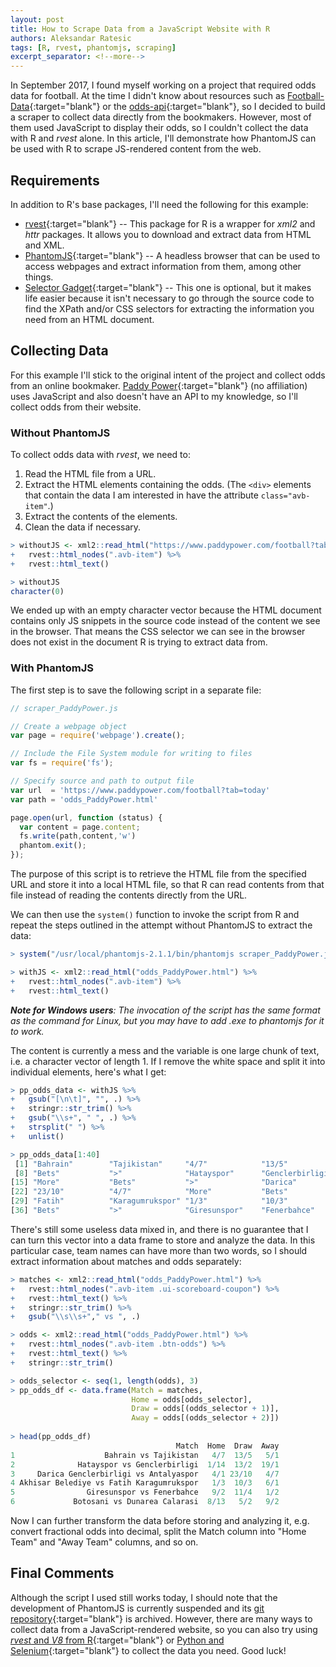 ```yaml
---
layout: post
title: How to Scrape Data from a JavaScript Website with R
authors: Aleksandar Ratesic
tags: [R, rvest, phantomjs, scraping]
excerpt_separator: <!--more-->
---
```


In September 2017, I found myself working on a project that required odds data for football. At the time I didn't know about resources such as [Football-Data](http://www.football-data.co.uk/){:target="blank"} or the [odds-api](https://the-odds-api.com/){:target="blank"}, so I decided to build a scraper to collect data directly from the bookmakers. However, most of them used JavaScript to display their odds, so I couldn't collect the data with R and *rvest* alone. In this article, I'll demonstrate how PhantomJS can be used with R to scrape JS-rendered content from the web. 

<!--more-->

## Requirements

In addition to R's base packages, I'll need the following for this example:

* [rvest](https://cran.r-project.org/package=rvest){:target="blank"} -- This package for R is a wrapper for *xml2* and *httr* packages. It allows you to download and extract data from HTML and XML.
* [PhantomJS](http://phantomjs.org/){:target="blank"} -- A headless browser that can be used to access webpages and extract information from them, among other things.
* [Selector Gadget](https://selectorgadget.com/){:target="blank"} -- This one is optional, but it makes life easier because it isn't necessary to go through the source code to find the XPath and/or CSS selectors for extracting the information you need from an HTML document.

## Collecting Data

For this example I'll stick to the original intent of the project and collect odds from an online bookmaker. [Paddy Power](https://www.paddypower.com/bet){:target="blank"} (no affiliation) uses JavaScript and also doesn't have an API to my knowledge, so I'll collect odds from their website.

### Without PhantomJS

To collect odds data with *rvest*, we need to:
1. Read the HTML file from a URL.
2. Extract the HTML elements containing the odds. (The `<div>` elements that contain the data I am interested in have the attribute `class="avb-item"`.)
3. Extract the contents of the elements.
4. Clean the data if necessary.

```r
> withoutJS <- xml2::read_html("https://www.paddypower.com/football?tab=today") %>%
+   rvest::html_nodes(".avb-item") %>%
+   rvest::html_text()

> withoutJS
character(0)
```

We ended up with an empty character vector because the HTML document contains only JS snippets in the source code instead of the content we see in the browser. That means the CSS selector we can see in the browser does not exist in the document R is trying to extract data from.

### With PhantomJS

The first step is to save the following script in a separate file:

```js
// scraper_PaddyPower.js

// Create a webpage object
var page = require('webpage').create();

// Include the File System module for writing to files
var fs = require('fs');

// Specify source and path to output file
var url  = 'https://www.paddypower.com/football?tab=today'
var path = 'odds_PaddyPower.html'

page.open(url, function (status) {
  var content = page.content;
  fs.write(path,content,'w')
  phantom.exit();
});
```

The purpose of this script is to retrieve the HTML file from the specified URL and store it into a local HTML file, so that R can read contents from that file instead of reading the contents directly from the URL.

We can then use the `system()` function to invoke the script from R and repeat the steps outlined in the attempt without PhantomJS to extract the data:

```r
> system("/usr/local/phantomjs-2.1.1/bin/phantomjs scraper_PaddyPower.js")

> withJS <- xml2::read_html("odds_PaddyPower.html") %>%
+   rvest::html_nodes(".avb-item") %>%
+   rvest::html_text()
```
***Note for Windows users**: The invocation of the script has the same format as the command for Linux, but you may have to add .exe to phantomjs for it to work.*

The content is currently a mess and the variable is one large chunk of text, i.e. a character vector of length 1. If I remove the white space and split it into individual elements, here's what I get:

```r
> pp_odds_data <- withJS %>% 
+   gsub("[\n\t]", "", .) %>%
+   stringr::str_trim() %>%
+   gsub("\\s+", " ", .) %>%
+   strsplit(" ") %>% 
+   unlist()

> pp_odds_data[1:40]
 [1] "Bahrain"        "Tajikistan"     "4/7"            "13/5"           "5/1"            "17:00"          "More"
 [8] "Bets"           ">"              "Hatayspor"      "Genclerbirligi" "1/14"           "13/2"           "19/1"
[15] "More"           "Bets"           ">"              "Darica"         "Genclerbirligi" "Antalyaspor"    "4/1"
[22] "23/10"          "4/7"            "More"           "Bets"           ">"              "Akhisar"        "Belediye"
[29] "Fatih"          "Karagumrukspor" "1/3"            "10/3"           "6/1"            "16:00"          "More"
[36] "Bets"           ">"              "Giresunspor"    "Fenerbahce"     "9/2"
```

There's still some useless data mixed in, and there is no guarantee that I can turn this vector into a data frame to store and analyze the data. In this particular case, team names can have more than two words, so I should extract information about matches and odds separately:

```r
> matches <- xml2::read_html("odds_PaddyPower.html") %>%
+   rvest::html_nodes(".avb-item .ui-scoreboard-coupon") %>%
+   rvest::html_text() %>%
+   stringr::str_trim() %>%
+   gsub("\\s\\s+"," vs ", .)

> odds <- xml2::read_html("odds_PaddyPower.html") %>%
+   rvest::html_nodes(".avb-item .btn-odds") %>%
+   rvest::html_text() %>%
+   stringr::str_trim()

> odds_selector <- seq(1, length(odds), 3)
> pp_odds_df <- data.frame(Match = matches, 
                           Home = odds[odds_selector], 
                           Draw = odds[(odds_selector + 1)], 
                           Away = odds[(odds_selector + 2)])
                           
> head(pp_odds_df)
                                     Match  Home  Draw  Away
1                    Bahrain vs Tajikistan   4/7  13/5   5/1
2              Hatayspor vs Genclerbirligi  1/14  13/2  19/1
3     Darica Genclerbirligi vs Antalyaspor   4/1 23/10   4/7
4 Akhisar Belediye vs Fatih Karagumrukspor   1/3  10/3   6/1
5                Giresunspor vs Fenerbahce   9/2  11/4   1/2
6             Botosani vs Dunarea Calarasi  8/13   5/2   9/2
```

Now I can further transform the data before storing and analyzing it, e.g. convert fractional odds into decimal, split the Match column into "Home Team" and "Away Team" columns, and so on.

## Final Comments

Although the script I used still works today, I should note that the development of PhantomJS is currently suspended and its [git repository](https://github.com/ariya/phantomjs){:target="blank"} is archived. However, there are many ways to collect data from a JavaScript-rendered website, so you can also try using [*rvest* and *V8* from R](https://datascienceplus.com/scraping-javascript-rendered-web-content-using-r/){:target="blank"} or [Python and Selenium](https://medium.com/@hoppy/how-to-test-or-scrape-javascript-rendered-websites-with-python-selenium-a-beginner-step-by-c137892216aa){:target="blank"} to collect the data you need. Good luck!